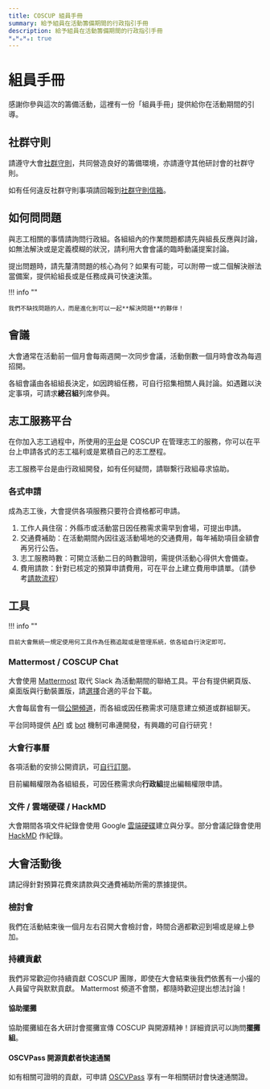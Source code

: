 ```yaml
---
title: COSCUP 組員手冊
summary: 給予組員在活動籌備期間的行政指引手冊
description: 給予組員在活動籌備期間的行政指引手冊
ᴴₒᴴₒᴴₒ: true
---
```


# 組員手冊

感謝你參與這次的籌備活動，這裡有一份「組員手冊」提供給你在活動期間的引導。

## 社群守則

請遵守大會[社群守則](https://volunteer.coscup.org/coc)，共同營造良好的籌備環境，亦請遵守其他研討會的社群守則。

如有任何違反社群守則事項請回報到[社群守則信箱](mailto:coc@coscup.org)。

## 如何問問題

與志工相關的事情請詢問行政組。各組組內的作業問題都請先與組長反應與討論，如無法解決或是定義模糊的狀況，請利用大會會議的臨時動議提案討論。

提出問題時，請先釐清問題的核心為何？如果有可能，可以附帶一或二個解決辦法當備案，提供給組長或是任務成員可快速決策。

!!! info ""

    我們不缺找問題的人，而是進化到可以一起**解決問題**的夥伴！

## 會議

大會通常在活動前一個月會每兩週開一次同步會議，活動倒數一個月時會改為每週招開。

各組會議由各組組長決定，如因跨組任務，可自行招集相關人員討論。如遇難以決定事項，可請求**總召組**列席參與。

## 志工服務平台

在你加入志工過程中，所使用的[平台](https://volunteer.coscup.org/)是 COSCUP 在管理志工的服務，你可以在平台上申請各式的志工福利或是累積自己的志工歷程。

志工服務平台是由行政組開發，如有任何疑問，請聯繫行政組尋求協助。

### 各式申請

成為志工後，大會提供各項服務只要符合資格都可申請。

1. 工作人員住宿：外縣市或活動當日因任務需求需早到會場，可提出申請。
2. 交通費補助：在活動期間內因往返活動場地的交通費用，每年補助項目金額會再另行公告。
3. 志工服務時數：可開立活動二日的時數證明，需提供活動心得供大會備查。
4. 費用請款：針對已核定的預算申請費用，可在平台上建立費用申請單。（請參考[請款流程](https://github.com/COSCUP/COSCUP-Volunteer/wiki/%E9%A0%90%E7%AE%97%E3%80%81%E7%B6%93%E8%B2%BB%E7%94%B3%E8%AB%8B%E6%B5%81%E7%A8%8B)）

## 工具

!!! info ""

    目前大會無統一規定使用何工具作為任務追蹤或是管理系統，依各組自行決定即可。

### Mattermost / COSCUP Chat

大會使用 [Mattermost](https://chat.coscup.org/) 取代 Slack 為活動期間的聯絡工具。平台有提供網頁版、桌面版與行動裝置版，請[選擇](https://mattermost.com/apps/)合適的平台下載。

大會每屆會有一個[公開頻道](https://chat.coscup.org/coscup/channels/coscup-2023)，而各組或因任務需求可隨意建立頻道或群組聊天。

平台同時提供 [API](https://api.mattermost.com/) 或 [bot](https://docs.mattermost.com/integrations/cloud-bot-accounts.html) 機制可串連開發，有興趣的可自行研究！

### 大會行事曆

各項活動的安排公開資訊，可[自行訂閱](https://calendar.google.com/calendar/embed?src=c_a376ec8beb6ef0ab3acb5fe3213880dfcbba50ce89107532aacbfdda71c6e294%40group.calendar.google.com&ctz=Asia%2FTaipei)。

目前編輯權限為各組組長，可因任務需求向**行政組**提出編輯權限申請。

### 文件 / 雲端硬碟 / HackMD

大會期間各項文件紀錄會使用 Google [雲端硬碟](https://drive.google.com/drive/folders/0AOZjvdnZrYhQUk9PVA)建立與分享。部分會議記錄會使用 [HackMD](https://hackmd.io/team/coscup) 作紀錄。

## 大會活動後

請記得針對預算花費來請款與交通費補助所需的票據提供。

### 檢討會

我們在活動結束後一個月左右召開大會檢討會，時間合適都歡迎到場或是線上參加。

### 持續貢獻

我們非常歡迎你持續貢獻 COSCUP 團隊，即使在大會結束後我們依舊有一小撮的人員留守與默默貢獻。
Mattermost 頻道不會關，都隨時歡迎提出想法討論！

#### 協助擺攤

協助擺攤組在各大研討會擺攤宣傳 COSCUP 與開源精神！詳細資訊可以詢問**擺攤組**。

#### OSCVPass 開源貢獻者快速通關

如有相關可證明的貢獻，可申請 [OSCVPass](https://ocf.tw/p/oscvpass/) 享有一年相關研討會快速通關證。
